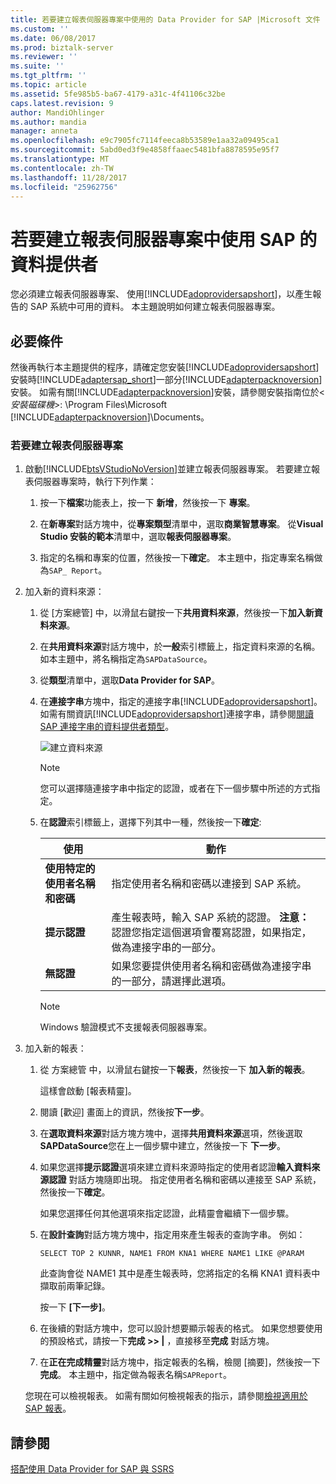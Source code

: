 ```yaml
---
title: 若要建立報表伺服器專案中使用的 Data Provider for SAP |Microsoft 文件
ms.custom: ''
ms.date: 06/08/2017
ms.prod: biztalk-server
ms.reviewer: ''
ms.suite: ''
ms.tgt_pltfrm: ''
ms.topic: article
ms.assetid: 5fe985b5-ba67-4179-a31c-4f41106c32be
caps.latest.revision: 9
author: MandiOhlinger
ms.author: mandia
manager: anneta
ms.openlocfilehash: e9c7905fc7114feeca8b53589e1aa32a09495ca1
ms.sourcegitcommit: 5abd0ed3f9e4858ffaaec5481bfa8878595e95f7
ms.translationtype: MT
ms.contentlocale: zh-TW
ms.lasthandoff: 11/28/2017
ms.locfileid: "25962756"
---
```

# <a name="use-the-data-provider-for-sap-to-create-a-report-server-project"></a>若要建立報表伺服器專案中使用 SAP 的資料提供者
您必須建立報表伺服器專案、 使用[!INCLUDE[adoprovidersapshort](../../includes/adoprovidersapshort-md.md)]，以產生報告的 SAP 系統中可用的資料。 本主題說明如何建立報表伺服器專案。  
  
## <a name="prerequisites"></a>必要條件  
 然後再執行本主題提供的程序，請確定您安裝[!INCLUDE[adoprovidersapshort](../../includes/adoprovidersapshort-md.md)]安裝時[!INCLUDE[adaptersap_short](../../includes/adaptersap-short-md.md)]一部分[!INCLUDE[adapterpacknoversion](../../includes/adapterpacknoversion-md.md)]安裝。 如需有關[!INCLUDE[adapterpacknoversion](../../includes/adapterpacknoversion-md.md)]安裝，請參閱安裝指南位於\<*安裝磁碟機*\>: \Program Files\Microsoft [!INCLUDE[adapterpacknoversion](../../includes/adapterpacknoversion-md.md)]\Documents。  
  
### <a name="to-create-a-report-server-project"></a>若要建立報表伺服器專案  
  
1.  啟動[!INCLUDE[btsVStudioNoVersion](../../includes/btsvstudionoversion-md.md)]並建立報表伺服器專案。 若要建立報表伺服器專案時，執行下列作業：  
  
    1.  按一下**檔案**功能表上，按一下 **新增**，然後按一下 **專案**。  
  
    2.  在**新專案**對話方塊中，從**專案類型**清單中，選取**商業智慧專案**。 從**Visual Studio 安裝的範本**清單中，選取**報表伺服器專案**。  
  
    3.  指定的名稱和專案的位置，然後按一下**確定**。 本主題中，指定專案名稱做為`SAP_ Report`。  
  
2.  加入新的資料來源：  
  
    1.  從 [方案總管] 中，以滑鼠右鍵按一下**共用資料來源**，然後按一下**加入新資料來源**。  
  
    2.  在**共用資料來源**對話方塊中，於**一般**索引標籤上，指定資料來源的名稱。 如本主題中，將名稱指定為`SAPDataSource`。  
  
    3.  從**類型**清單中，選取**Data Provider for SAP**。  
  
    4.  在**連接字串**方塊中，指定的連接字串[!INCLUDE[adoprovidersapshort](../../includes/adoprovidersapshort-md.md)]。 如需有關資訊[!INCLUDE[adoprovidersapshort](../../includes/adoprovidersapshort-md.md)]連接字串，請參閱[閱讀 SAP 連接字串的資料提供者類型](../../adapters-and-accelerators/adapter-sap/read-about-data-provider-types-for-the-sap-connection-string.md)。  
  
         ![建立資料來源](../../adapters-and-accelerators/adapter-sap/media/8494c1a5-5e68-4178-a005-a6ea56d97ad7.gif "8494c1a5-5e68-4178-a005-a6ea56d97ad7")  
  
        > [!NOTE]
        >  您可以選擇隨連接字串中指定的認證，或者在下一個步驟中所述的方式指定。  
  
    5.  在**認證**索引標籤上，選擇下列其中一種，然後按一下**確定**:  
  
        |使用|動作|  
        |--------------|----------------|  
        |**使用特定的使用者名稱和密碼**|指定使用者名稱和密碼以連接到 SAP 系統。|  
        |**提示認證**|產生報表時，輸入 SAP 系統的認證。 **注意：** 認證您指定這個選項會覆寫認證，如果指定，做為連接字串的一部分。|  
        |**無認證**|如果您要提供使用者名稱和密碼做為連接字串的一部分，請選擇此選項。|  
  
        > [!NOTE]
        >  Windows 驗證模式不支援報表伺服器專案。  
  
3.  加入新的報表：  
  
    1.  從 方案總管 中，以滑鼠右鍵按一下**報表**，然後按一下 **加入新的報表**。  
  
         這樣會啟動 [報表精靈]。  
  
    2.  閱讀 [歡迎] 畫面上的資訊，然後按**下一步**。  
  
    3.  在**選取資料來源**對話方塊方塊中，選擇**共用資料來源**選項，然後選取**SAPDataSource**您在上一個步驟中建立，然後按一下  **下一步**。  
  
    4.  如果您選擇**提示認證**選項來建立資料來源時指定的使用者認證**輸入資料來源認證** 對話方塊隨即出現。 指定使用者名稱和密碼以連接至 SAP 系統，然後按一下**確定**。  
  
         如果您選擇任何其他選項來指定認證，此精靈會繼續下一個步驟。  
  
    5.  在**設計查詢**對話方塊方塊中，指定用來產生報表的查詢字串。 例如：  
  
        ```  
        SELECT TOP 2 KUNNR, NAME1 FROM KNA1 WHERE NAME1 LIKE @PARAM  
        ```  
  
         此查詢會從 NAME1 其中是產生報表時，您將指定的名稱 KNA1 資料表中擷取前兩筆記錄。  
  
         按一下 **[下一步]**。  
  
    6.  在後續的對話方塊中，您可以設計想要顯示報表的格式。 如果您想要使用的預設格式，請按一下**完成 >> &#124;** ，直接移至**完成** 對話方塊。  
  
    7.  在**正在完成精靈**對話方塊中，指定報表的名稱，檢閱 [摘要]，然後按一下**完成**。 本主題中，指定做為報表名稱`SAPReport`。  
  
     您現在可以檢視報表。 如需有關如何檢視報表的指示，請參閱[檢視適用於 SAP 報表](../../adapters-and-accelerators/adapter-sap/view-the-reports-for-sap.md)。  
  
## <a name="see-also"></a>請參閱  
 [搭配使用 Data Provider for SAP 與 SSRS](../../adapters-and-accelerators/adapter-sap/use-the-data-provider-for-sap-with-ssrs.md)